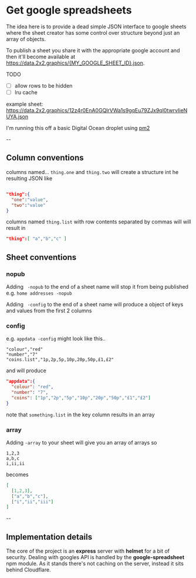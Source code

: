 # Get google spreadsheets

The idea here is to provide a dead simple JSON interface to google sheets where the sheet creator has some control over structure beyond just an array of objects.

To publish a sheet you share it with the appropriate google account and then it'll become available at
https://data.2x2.graphics/{MY_GOOGLE_SHEET_ID}.json.

TODO
 - [ ] allow rows to be hidden
 - [ ] lru cache

example sheet:
https://data.2x2.graphics/12z4r0EnA0GQIrVWa1s9gqEu79ZJx9ql0twrvIieNUYA.json

I'm running this off a basic Digital Ocean droplet using [pm2](https://pm2.keymetrics.io)

--

## Column conventions
columns named...
`thing.one` and `thing.two` will  create a structure int he resulting JSON like
```json

"thing":{
  "one":"value",
  "two":"value"
}
```

columns named `thing.list` with row contents separated by commas will
will result in 
```json
"thing":[ "a","b","c" ]
```

## Sheet conventions

### nopub

Adding ` -nopub` to the end of a sheet name will stop it from being published
e.g. `home addresses -nopub`

Adding ` -config` to the end of a sheet name will produce a object of keys and values from the first 2 columns


### config

e.g.
`appdata -config`
might look like this..

```csv
"colour","red"
"number","7"
"coins.list","1p,2p,5p,10p,20p,50p,£1,£2"
```

and will produce
```json
"appdata":{
  "colour": "red",
  "number": "7",
  "coins": ["1p","2p","5p","10p","20p","50p","£1","£2"]
}
```

note that `something.list` in the key column results in an array

### array
Adding `-array` to your sheet will give you an array of arrays 
so
```csv
1,2,3
a,b,c
i,ii,ii
```
becomes
```json
[
  [1,2,3],
  ["a","b","c"],
  ["i","ii","iii"]
]
```

--

## Implementation details

The core of the project is an __express__ server with __helmet__ for a bit of security. Dealing with googles API is handled by the __google-spreadsheet__ npm module. As it stands there's not caching on the server, instead it sits behind Cloudflare.
